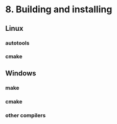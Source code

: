 # 8. Building and installing

## Linux

### autotools

### cmake

## Windows

### make

### cmake

### other compilers
